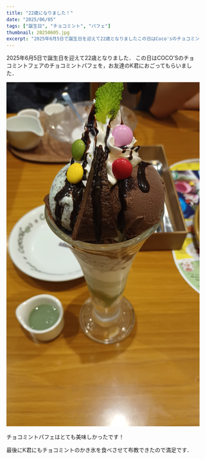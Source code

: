```yaml
---
title: "22歳になりました！"
date: "2025/06/05"
tags: ["誕生日", "チョコミント", "パフェ"]
thumbnail: 20250605.jpg
excerpt: "2025年6月5日で誕生日を迎えて22歳となりましたこの日はCoco'sのチョコミントフェアのチョコミントパフェを，KNYにおごってもらいました．"
---
```


2025年6月5日で誕生日を迎えて22歳となりました．
この日はCOCO'Sのチョコミントフェアのチョコミントパフェを，お友達のK君におごってもらいました．

![チョコミントパフェ](20250605.jpg)

チョコミントパフェはとても美味しかったです！

最後にK君にもチョコミントのかき氷を食べさせて布教できたので満足です．
